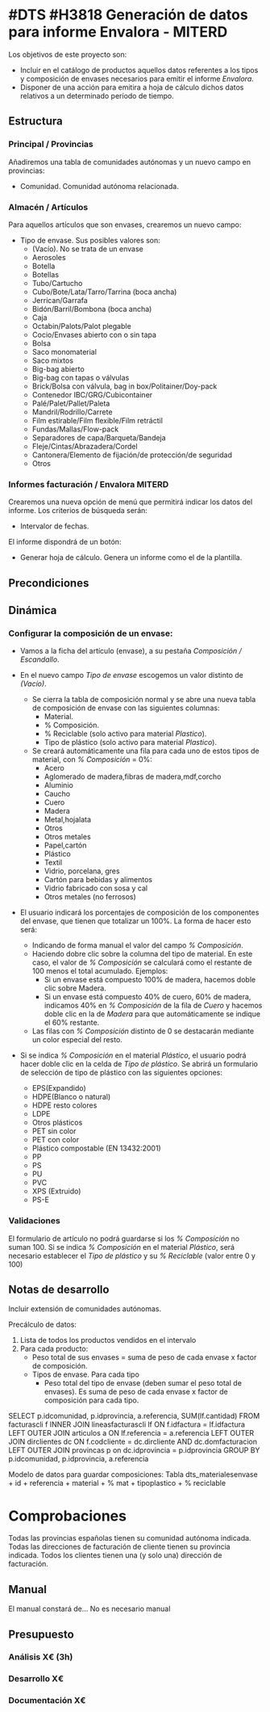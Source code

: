 # #DTS #H3818 Generación de datos para informe Envalora - MITERD

Los objetivos de este proyecto son:
+ Incluir en el catálogo de productos aquellos datos referentes a los tipos y composición de envases necesarios para emitir el informe _Envalora_.
+ Disponer de una acción para emitira a hoja de cálculo dichos datos relativos a un determinado período de tiempo.

## Estructura

### Principal / Provincias
Añadiremos una tabla de comunidades autónomas y un nuevo campo en provincias:
+ Comunidad. Comunidad autónoma relacionada.

### Almacén / Artículos
Para aquellos artículos que son envases, crearemos un nuevo campo:
+ Tipo de envase. Sus posibles valores son:
    + (Vacío). No se trata de un envase
    + Aerosoles
    + Botella
    + Botellas
    + Tubo/Cartucho
    + Cubo/Bote/Lata/Tarro/Tarrina (boca ancha)
    + Jerrican/Garrafa
    + Bidón/Barril/Bombona (boca ancha)
    + Caja
    + Octabin/Palots/Palot plegable
    + Cocio/Envases abierto con o sin tapa
    + Bolsa
    + Saco monomaterial
    + Saco mixtos
    + Big-bag abierto
    + Big-bag con tapas o válvulas
    + Brick/Bolsa con válvula, bag in box/Politainer/Doy-pack
    + Contenedor IBC/GRG/Cubicontainer
    + Palé/Palet/Pallet/Paleta
    + Mandril/Rodrillo/Carrete
    + Film estirable/Film flexible/Film retráctil
    + Fundas/Mallas/Flow-pack
    + Separadores de capa/Barqueta/Bandeja
    + Fleje/Cintas/Abrazadera/Cordel
    + Cantonera/Elemento de fijación/de protección/de seguridad
    + Otros

### Informes facturación / Envalora MITERD
Crearemos una nueva opción de menú que permitirá indicar los datos del informe. Los criterios de búsqueda serán:
+ Intervalor de fechas.

El informe dispondrá de un botón:
+ Generar hoja de cálculo. Genera un informe como el de la plantilla.

## Precondiciones

## Dinámica

### Configurar la composición de un envase:

+ Vamos a la ficha del artículo (envase), a su pestaña _Composición / Escandallo_.
+ En el nuevo campo _Tipo de envase_ escogemos un valor distinto de _(Vacío)_.
    + Se cierra la tabla de composición normal y se abre una nueva tabla de composición de envase con las siguientes columnas:
        + Material.
        + % Composición.
        + % Reciclable (solo activo para material _Plastico_).
        + Tipo de plástico (solo activo para material _Plastico_).
    + Se creará automáticamente una fila para cada uno de estos tipos de material, con _% Composición_ = 0%:
        + Acero
        + Aglomerado de madera,fibras de madera,mdf,corcho
        + Aluminio
        + Caucho
        + Cuero
        + Madera
        + Metal,hojalata
        + Otros
        + Otros metales
        + Papel,cartón
        + Plástico
        + Textil
        + Vidrio, porcelana, gres
        + Cartón para bebidas y alimentos
        + Vidrio fabricado con sosa y cal
        + Otros metales (no ferrosos)

+ El usuario indicará los porcentajes de composición de los componentes del envase, que tienen que totalizar un 100%. La forma de hacer esto será:
    + Indicando de forma manual el valor del campo _% Composición_.
    + Haciendo dobre clic sobre la columna del tipo de material. En este caso, el valor de _% Composición_ se calculará como el restante de 100 menos el total acumulado. Ejemplos:
        + Si un envase está compuesto 100% de madera, hacemos doble clic sobre Madera.
        + Si un envase está compuesto 40% de cuero, 60% de madera, indicamos 40% en _% Composición_ de la fila de _Cuero_ y hacemos doble clic en la de _Madera_ para que automáticamente se indique el 60% restante.
    + Las filas con _% Composición_ distinto de 0 se destacarán mediante un color especial del resto.
+ Si se indica _% Composición_ en el material _Plástico_, el usuario podrá hacer doble clic en la celda de _Tipo de plástico_. Se abrirá un formulario de selección de tipo de plástico con las siguientes opciones:
    + EPS(Expandido)
	+ HDPE(Blanco o natural)
	+ HDPE resto colores
	+ LDPE
	+ Otros plásticos
	+ PET sin color
	+ PET con color
	+ Plástico compostable (EN 13432:2001)
	+ PP
	+ PS
	+ PU
	+ PVC
	+ XPS (Extruido)
	+ PS-E

### Validaciones
El formulario de artículo no podrá guardarse si los _% Composición_ no suman 100.
Si se indica _% Composición_ en el material _Plástico_, será necesario establecer el _Tipo de plástico_ y su _% Reciclable_ (valor entre 0 y 100)

## Notas de desarrollo
Incluir extensión de comunidades autónomas.

Precálculo de datos:
1. Lista de todos los productos vendidos en el intervalo
1. Para cada producto:
    + Peso total de sus envases = suma de peso de cada envase x factor de composición.
    + Tipos de envase. Para cada tipo
        + Peso total del tipo de envase (deben sumar el peso total de envases). Es suma de peso de cada envase x factor de composición para cada tipo.

SELECT p.idcomunidad, p.idprovincia, a.referencia, SUM(lf.cantidad) FROM facturascli f
INNER JOIN lineasfacturascli lf ON f.idfactura = lf.idfactura
LEFT OUTER JOIN articulos a ON lf.referencia = a.referencia
LEFT OUTER JOIN dirclientes dc ON f.codcliente = dc.dircliente AND dc.domfacturacion
LEFT OUTER JOIN provincas p on dc.idprovincia = p.idprovincia
GROUP BY p.idcomunidad, p.idprovincia, a.referencia

Modelo de datos para guardar composiciones:
Tabla dts_materialesenvase
    + id
    + referencia
    + material
    + % mat
    + tipoplastico
    + % reciclable

# Comprobaciones
Todas las provincias españolas tienen su comunidad autónoma indicada.
Todas las direcciones de facturación de cliente tienen su provincia indicada.
Todos los clientes tienen una (y solo una) dirección de facturación.


## Manual
El manual constará de...
No es necesario manual

## Presupuesto
### Análisis X€ (3h)
### Desarrollo X€
### Documentación X€